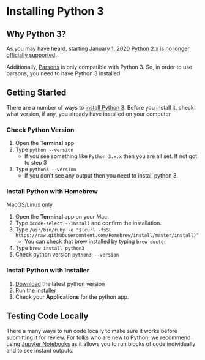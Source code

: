 # Installing Python 3

## Why Python 3?

As you may have heard, starting [January 1, 2020][countdown] [Python 2.x is no
longer officially supported][eol_article].

Additionally, [Parsons] is only compatible with Python 3. So, in order to
use parsons, you need to have Python 3 installed.

## Getting Started

There are a number of ways to [install Python 3][install_py3]. Before you
install it, check what version, if any, you already have installed on your computer.

### Check Python Version

1. Open the **Terminal** app
1. Type `python --version`
   - If you see something like `Python 3.x.x` then you are all set.
     If not got to step 3
1. Type `python3 --version`
   - If you don't see any output then you need to install python 3.

### Install Python with Homebrew

MacOS/Linux only

1. Open the **Terminal** app on your Mac.
1. Type `xcode-select --install` and confirm the installation.
1. Type `/usr/bin/ruby -e "$(curl -fsSL https://raw.githubusercontent.com/Homebrew/install/master/install)"`
   - You can check that brew installed by typing `brew doctor`
1. Type `brew install python3`
1. Check python version `python3 --version`

### Install Python with Installer

1. [Download][download_py] the latest python version
1. Run the installer
1. Check your **Applications** for the python app.

## Testing Code Locally

There a many ways to run code locally to make sure it works before submitting
it for review. For folks who are new to Python, we recommend using [Jupyter
Notebooks][jupyter] as it allows you to run blocks of code individually and to see
instant outputs.

[countdown]: https://pythonclock.org/
[download_py]: https://www.python.org/downloads/
[eol_article]: https://www.anaconda.com/end-of-life-eol-for-python-2-7-is-coming-are-you-ready/
[install_py3]: https://www.saintlad.com/install-python-3-on-mac/
[jupyter]: https://jupyter.readthedocs.io/en/latest/install.html
[parsons]: https://move-coop.github.io/parsons/html/index.html
